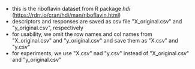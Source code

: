 * this is the riboflavin dataset from R package *hdi* (https://rdrr.io/cran/hdi/man/riboflavin.html)
* descriptors and responses are saved as csv file "X_original.csv" and "y_original.csv", respectively
* for usability, we omit the row names and col names from "X_original.csv" and "y_original.csv" and save them as "X.csv" and "y.csv"
* for experiments, we use "X.csv" nad "y.csv" instead of "X_original.csv" and "y_original.csv"